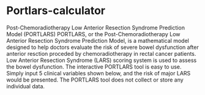 # Portlars-calculator
Post-Chemoradiotherapy Low Anterior Resection Syndrome Prediction Model (PORTLARS)
PORTLARS, or the Post-Chemoradiotherapy Low Anterior Resection Syndrome Prediction Model, is a mathematical model designed to help doctors evaluate the risk of severe bowel dysfunction after anterior resction proceded by chemoradiotherapy in rectal cancer patients. Low Anterior Resection Syndrome (LARS) scoring system is used to assess the bowel dysfunction.
The interactive PORTLARS tool is easy to use. Simply input 5 clinical variables shown below, and the risk of major LARS would be presented.
The PORTLARS tool does not collect or store any individual data.

